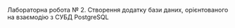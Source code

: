 ﻿Лабораторна робота № 2.
Створення додатку бази даних, орієнтованого на взаємодію з СУБД PostgreSQL


